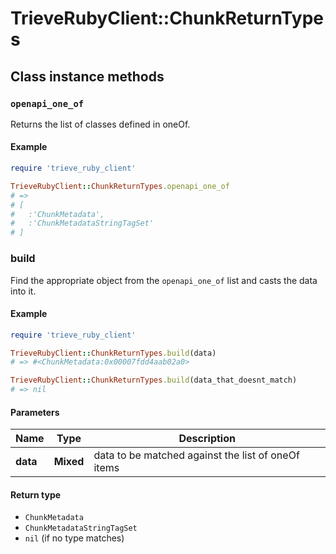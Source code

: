 # TrieveRubyClient::ChunkReturnTypes

## Class instance methods

### `openapi_one_of`

Returns the list of classes defined in oneOf.

#### Example

```ruby
require 'trieve_ruby_client'

TrieveRubyClient::ChunkReturnTypes.openapi_one_of
# =>
# [
#   :'ChunkMetadata',
#   :'ChunkMetadataStringTagSet'
# ]
```

### build

Find the appropriate object from the `openapi_one_of` list and casts the data into it.

#### Example

```ruby
require 'trieve_ruby_client'

TrieveRubyClient::ChunkReturnTypes.build(data)
# => #<ChunkMetadata:0x00007fdd4aab02a0>

TrieveRubyClient::ChunkReturnTypes.build(data_that_doesnt_match)
# => nil
```

#### Parameters

| Name | Type | Description |
| ---- | ---- | ----------- |
| **data** | **Mixed** | data to be matched against the list of oneOf items |

#### Return type

- `ChunkMetadata`
- `ChunkMetadataStringTagSet`
- `nil` (if no type matches)


